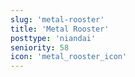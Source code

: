 ```yaml
---
slug: 'metal-rooster'
title: 'Metal Rooster'
posttype: 'niandai'
seniority: 58
icon: 'metal_rooster_icon'
---
```

